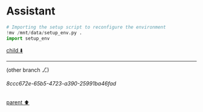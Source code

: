 # Assistant

```python
# Importing the setup script to reconfigure the environment
!mv /mnt/data/setup_env.py .
import setup_env
```

[child ⬇️](#8ccc672e-65b5-4723-a390-25991ba46fad)

---

(other branch ⎇)
###### 8ccc672e-65b5-4723-a390-25991ba46fad
[parent ⬆️](#f15b04ab-05b4-458b-8b65-36fac4bfc00f)
